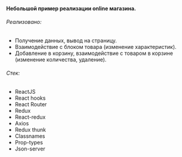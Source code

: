 #### Небольшой пример реализации online магазина.

###### Реализовано:
- Получение данных, вывод на страницу.
- Взаимодействие с блоком товара (изменение характеристик).
- Добавление в корзину, взаимодействие с товаром в корзине (изменение количества, удаление).

###### Стек:
- ReactJS
- React hooks
- React Router
- Redux
- React-redux
- Axios
- Redux thunk
- Classnames
- Prop-types
- Json-server
